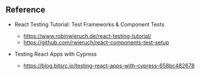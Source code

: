 ## Reference
- React Testing Tutorial: Test Frameworks & Component Tests
    - https://www.robinwieruch.de/react-testing-tutorial/
    - https://github.com/rwieruch/react-components-test-setup


- Testing React Apps with Cypress
    - https://blog.bitsrc.io/testing-react-apps-with-cypress-658bc482678